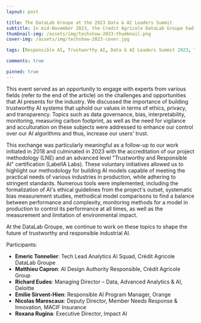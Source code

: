 ```yaml
---
layout: post

title: The DataLab Groupe at the 2023 Data & AI Leaders Summit
subtitle: In mid-November 2023, the Credit Agricole DataLab Groupe had the privilege of participating in an insightful roundtable discussion on trustworthy and responsible industrial AI at the Data & AI Leaders Summit
thumbnail-img: /assets/img/techshow-2023-thumbnail.png
cover-img: /assets/img/techshow-2023-cover.jpg

tags: [Responsible AI, Trustworthy AI, Data & AI Leaders Summit 2023, Tech Show Paris]

comments: true

pinned: true
---
```


This event served as an opportunity to engage with experts from various fields (refer to the end of the article) on the challenges and opportunities that AI presents for the industry. We discussed the importance of building trustworthy AI systems that uphold our values in terms of ethics, privacy, and transparency. Topics such as data governance, bias, interpretability, monitoring, measuring carbon footprint, as well as the need for vigilance and acculturation on these subjects were addressed to enhance our control over our AI algorithms and thus, increase our users' trust.

This exchange was particularly meaningful as a follow-up to our work initiated in 2018 and culminated in 2023 with the accreditation of our project methodology (LNE) and an advanced level "Trustworthy and Responsible AI" certification (LabelIA Labs). These voluntary initiatives allowed us to highlight our methodology for building AI models capable of meeting the practical needs of various industries in production, while adhering to stringent standards. Numerous tools were implemented, including the formalization of AI's ethical guidelines from the project's outset, systematic bias measurement studies, methodical model comparisons to find a balance between performance and complexity, monitoring methods for a model in production to control its performance at all times, as well as the measurement and limitation of environmental impact.

At the DataLab Groupe, we continue to work on these topics to shape the future of trustworthy and responsible industrial AI.

Participants:

* **Emeric Tonnelier**: Tech Lead Analytics AI Squad, Crédit Agricole DataLab Groupe 
* **Matthieu Capron**: AI Design Authority Responsible, Crédit Agricole Group
* **Richard Eudes**: Managing Director – Data, Advanced Analytics & AI, Deloitte
* **Emilie Sirvent-Hien**: Responsible AI Program Manager, Orange
* **Nicolas Marescaux**: Deputy Director, Member Needs Response & Innovation, MACIF Insurance
* **Roxana Rugina**: Executive Director, Impact AI
